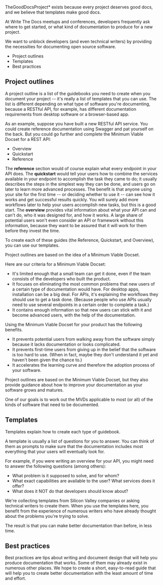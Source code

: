 TheGoodDocsProject* exists because every project deserves good docs, and we believe that templates make good docs. 

At Write The Docs meetups and conferences, developers frequently ask where to get started, or what kind of documentation to produce for a new project. 

We want to unblock developers (and even technical writers) by providing the necessities for documenting open source software. 

* Project outlines
* Templates 
* Best practices

## Project outlines

A project outline is a list of the guidebooks you need to create when you document your project -- it's really a list of templates that you can use. The list is different depending on what type of software you're documenting, because a RESTful API, for example, has different documentation requirements from desktop software or a browser-based app.

As an example, suppose you have built a new RESTful API service. You could create reference documentation using Swagger and pat yourself on the back. But you could go further and complete the Minimum Viable Docset for a REST API: 

* Overview
* Quickstart
* Reference 

The **reference** section would of course explain what every endpoint in your API does. 
The **quickstart** would tell your users how to combine the services available in your endpoint to accomplish the task they came to do; it usually describes the steps in the simplest way they can be done, and users go on later to learn more advanced processes. The benefit is that anyone using your site for the first time -- or deciding whether to use it -- can see how it works and get successful results quickly. You will surely add more workflows later to help your users accomplish new tasks, but this is a good start. 
The **overview** provides vital information about what your API can and can't do, who it was designed for, and how it works. A large share of potential users won't even consider an API or framework without this information, because they want to be assured that it will work for them before they invest the time.

To create each of these guides (the Reference, Quickstart, and Overview), you can use our templates. 

Project outlines are based on the idea of a Minimum Viable Docset. 

Here are our criteria for a Minimum Viable Docset: 

* It's limited enough that a small team can get it done, even if the team consists of the developers who built the product.
* It focuses on eliminating the most common problems that new users of a certain type of documentation would have. For desktop apps, installation can be a big deal. For APIs, it's explaining the workflows they should use to get a task done. (Because people who use APIs usually need to use several endpoints in a certain order to complete a task.) 
* It contains enough information so that new users can stick with it and become advanced users, with the help of the documentation.

Using the Minimum Viable Docset for your product has the following benefits.

* It prevents potential users from walking away from the software simply because it lacks documentation or looks complicated.
* It prevents first-time users from giving up in the belief that the software is too hard to use. (When in fact, maybe they don't understand it yet and haven't been given the chance to.)
* It accelerates the learning curve and therefore the adoption process of your software. 

Project outlines are based on the Minimum Viable Docset, but they also provide guidance about how to improve your documentation as your software grows and matures. 

One of our goals is to work out the MVDs applicable to most (or all) of the kinds of software that need to be documented.

## Templates

Templates explain how to create each type of guidebook. 

A template is usually a list of questions for you to answer. You can think of them as prompts to make sure that the documentation includes most everything that your users will eventually look for. 

For example, if you were writing an overview for your API, you might need to answer the following questions (among others): 

* What problem is it supposed to solve, and for whom?
* What exact capabilities are available to the user? What services does it offer?
* What does it NOT do that developers should know about?

We're collecting templates from Silicon Valley companies or asking technical writers to create them. When you use the templates here, you benefit from the experience of numerous writers who have already thought about the problems you're trying to solve. 

The result is that you can make better documentation than before, in less time.

## Best practices 

Best practices are tips about writing and document design that will help you produce documentation that works. Some of them may already exist in numerous other places. We hope to create a short, easy-to-read guide that will help you to create better documentation with the least amount of time and effort. 
